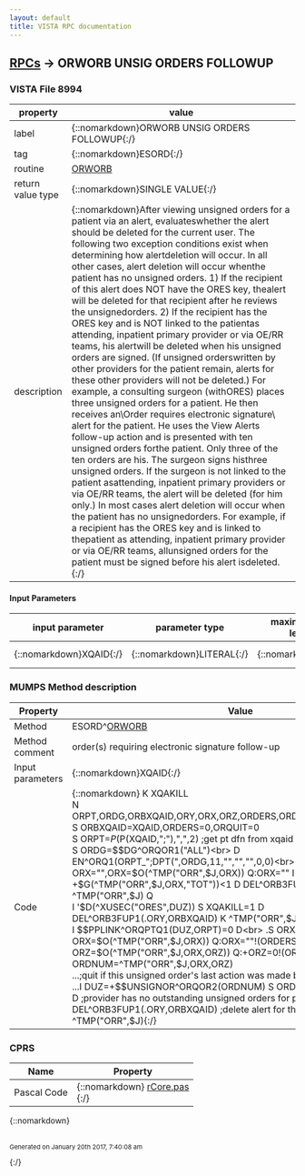 ```yaml
---
layout: default
title: VISTA RPC documentation
---
```




## [RPCs](TableOfContent.md) &#8594; ORWORB UNSIG ORDERS FOLLOWUP 



### VISTA File 8994 


 property | value 
--- | --- 
 label | {::nomarkdown}ORWORB UNSIG ORDERS FOLLOWUP{:/}
 tag | {::nomarkdown}ESORD{:/}
 routine | [ORWORB](http://code.osehra.org/dox/Routine_ORWORB_source.html)
 return value type | {::nomarkdown}SINGLE VALUE{:/}
 description | {::nomarkdown}After viewing unsigned orders for a patient via an alert, evaluateswhether the alert should be deleted for the current user. The following two exception conditions exist when determining how alertdeletion will occur.  In all other cases, alert deletion will occur whenthe patient has no unsigned orders. 1)      If the recipient of this alert does NOT have the ORES key, thealert will be deleted for that recipient after he reviews the unsignedorders.  2)      If the recipient has the ORES key and is NOT linked to the patientas attending, inpatient primary provider or via OE/RR teams, his alertwill be deleted when his unsigned orders are signed.  (If unsigned orderswritten by other providers for the patient remain, alerts for these other providers will not be deleted.)  For example, a consulting surgeon (withORES) places three unsigned orders for a patient.  He then receives an\Order requires electronic signature\ alert for the patient.  He uses the View Alerts follow-up action and is presented with ten unsigned orders forthe patient.  Only three of the ten orders are his.  The surgeon signs histhree unsigned orders.  If the surgeon is not linked to the patient asattending, inpatient primary providers or via OE/RR teams, the alert will be deleted (for him only.)   In most cases alert deletion will occur when the patient has no unsignedorders.  For example, if a recipient has the ORES key and is linked to thepatient as attending, inpatient primary provider or via OE/RR teams, allunsigned orders for the patient must be signed before his alert isdeleted.{:/}

#### Input Parameters

| input parameter | parameter type | maximum data length | required | description | 
| --- | --- | --- | --- | --- | 
| {::nomarkdown}XQAID{:/} | {::nomarkdown}LITERAL{:/} | {::nomarkdown}60{:/} | {::nomarkdown}true{:/} | {::nomarkdown}The alert ID.{:/} | 


### MUMPS Method description

 Property | Value 
 --- | --- 
 Method | ESORD^[ORWORB](http://code.osehra.org/dox/Routine_ORWORB_source.html)
 Method comment | order(s) requiring electronic signature follow-up
 Input parameters | {::nomarkdown}XQAID{:/}
 Code | {::nomarkdown}  K XQAKILL<br> N ORPT,ORDG,ORBXQAID,ORY,ORX,ORZ,ORDERS,ORDNUM,ORQUIT,ORBLMDEL<br> S ORBXQAID=XQAID,ORDERS=0,ORQUIT=0<br> S ORPT=$P($P(XQAID,";"),",",2)  ;get pt dfn from xqaid<br> S ORDG=$$DG^ORQOR1("ALL")<br> D EN^ORQ1(ORPT_";DPT(",ORDG,11,"","","",0,0)<br> S ORX="",ORX=$O(^TMP("ORR",$J,ORX)) Q:ORX=""  I +$G(^TMP("ORR",$J,ORX,"TOT"))<1 D DEL^ORB3FUP1(.ORY,ORBXQAID) K ^TMP("ORR",$J) Q<br> I '$D(^XUSEC("ORES",DUZ)) S XQAKILL=1 D DEL^ORB3FUP1(.ORY,ORBXQAID) K ^TMP("ORR",$J) Q<br> I $$PPLINK^ORQPTQ1(DUZ,ORPT)=0 D<br> .S ORX="" F  S ORX=$O(^TMP("ORR",$J,ORX)) Q:ORX=""!(ORDERS=1)  D<br> ..S ORZ="" F  S ORZ=$O(^TMP("ORR",$J,ORX,ORZ)) Q:+ORZ=0!(ORDERS=1)  D<br> ...S ORDNUM=^TMP("ORR",$J,ORX,ORZ)<br> ...;quit if this unsigned order's last action was made by the user<br> ...I DUZ=+$$UNSIGNOR^ORQOR2(ORDNUM) S ORDERS=1<br> .I ORDERS'=1 D  ;provider has no outstanding unsigned orders for pt<br> ..S XQAKILL=1 D DEL^ORB3FUP1(.ORY,ORBXQAID)  ;delete alert for this user<br> K ^TMP("ORR",$J){:/}


### CPRS

 Name | Property 
 --- | --- 
 Pascal Code | {::nomarkdown} <a href="https://github.com/OSEHRA/VistA/blob/master/Packages/Order%20Entry%20Results%20Reporting/CPRS/CPRS-Chart/rCore.pas">rCore.pas</a><br/>{:/}

{::nomarkdown} <br/><br/><p style="font-size: 11px">Generated on January 20th 2017, 7:40:08 am</p>{:/}